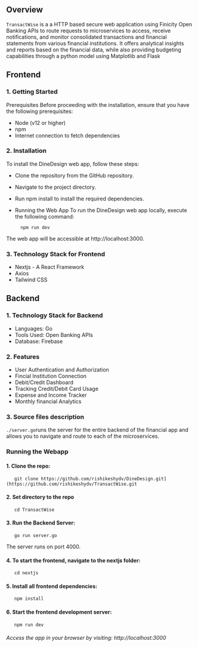 ## Overview
```TransactWise``` is a a HTTP based secure web application using Finicity Open Banking APIs to route requests to microservices to access, receive notifications, and monitor consolidated transactions and financial statements from various financial institutions. It offers analytical insights and reports based on the financial data, while also providing budgeting capabilities through a python model using Matplotlib and Flask
## Frontend

### 1. Getting Started
   Prerequisites 
  Before proceeding with the installation, ensure that you have the following prerequisites:

  * Node (v12 or higher)
  * npm
  * Internet connection to fetch dependencies

### 2. Installation
     
  To install the DineDesign web app, follow these steps:
     
  * Clone the repository from the GitHub repository.
  * Navigate to the project directory.
  * Run npm install to install the required dependencies.
  * Running the Web App
    To run the DineDesign web app locally, execute the following command:

    ```
      npm run dev
    ```
  The web app will be accessible at http://localhost:3000.

### 3. Technology Stack for Frontend

  * Nextjs - A React Framework
  * Axios
  * Tailwind CSS

## Backend

### 1. Technology Stack for Backend

  * Languages: Go
  * Tools Used: Open Banking APIs
  * Database: Firebase
    
### 2. Features
* User Authentication and Authorization
* Fincial Institution Connection
* Debit/Credit Dashboard
* Tracking Credit/Debit Card Usage
* Expense and Income Tracker
* Monthly financial Analytics

### 3. Source files description
```./server.go```runs the server for the entire backend of the financial app and allows you to navigate and route to each of the microservices.

### Running the Webapp
   #### 1. Clone the repo:
   ```
      git clone https://github.com/rishikeshydv/DineDesign.git](https://github.com/rishikeshydv/TransactWise.git
   ```
   #### 2. Set directory to the repo 
   ```
      cd TransactWise
   ```
   #### 3. Run the Backend Server:
   ```
      go run server.go
   ```
   The server runs on port 4000.

   #### 4. To start the frontend, navigate to the nextjs folder:
   ```
      cd nextjs
   ```
   #### 5. Install all frontend dependencies:
   ```
      npm install
   ```
   #### 6. Start the frontend development server:
   ```
      npm run dev
   ```
   ###### Access the app in your browser by visiting: http://localhost:3000


